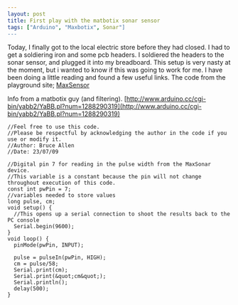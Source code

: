 ```yaml
---
layout: post
title: First play with the matbotix sonar sensor
tags: ["Arduino", "Maxbotix", Sonar"]
---
```


Today, I finally got to the local electric store before they had closed. I had to get a soldiering iron and some pcb headers. I soldiered the headers to the sonar sensor, and plugged it into my breadboard. This setup is very nasty at the moment, but i wanted to know if this was going to work for me. I have been doing a little reading and found a few useful links. The code from the playground site; [MaxSensor](http://www.arduino.cc/playground/Main/MaxSonar)

Info from a matbotix guy (and filtering).
[http://www.arduino.cc/cgi-bin/yabb2/YaBB.pl?num=1288290319](http://www.arduino.cc/cgi-bin/yabb2/YaBB.pl?num=1288290319)

```{js}
//Feel free to use this code.
//Please be respectful by acknowledging the author in the code if you use or modify it.
//Author: Bruce Allen
//Date: 23/07/09

//Digital pin 7 for reading in the pulse width from the MaxSonar device.
//This variable is a constant because the pin will not change throughout execution of this code.
const int pwPin = 7; 
//variables needed to store values
long pulse, cm;
void setup() {
  //This opens up a serial connection to shoot the results back to the PC console
  Serial.begin(9600);
}
void loop() {
  pinMode(pwPin, INPUT);

  pulse = pulseIn(pwPin, HIGH);
  cm = pulse/58;
  Serial.print(cm);
  Serial.print(&quot;cm&quot;);
  Serial.println();
  delay(500);
}
```